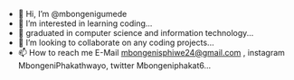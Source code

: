- 👋 Hi, I’m @mbongenigumede
- 👀 I’m interested in learning coding...
- 🌱 graduated in computer science and information technology...
- 💞️ I’m looking to collaborate on any coding projects...
- 📫 How to reach me E-Mail mbongenisphiwe24@gmail.com , instagram MbongeniPhakathwayo, twitter Mbongeniphakat6...

<!---
mbongenigumede/mbongenigumede is a ✨ special ✨ repository because its `README.md` (this file) appears on your GitHub profile.
You can click the Preview link to take a look at your changes.
--->

